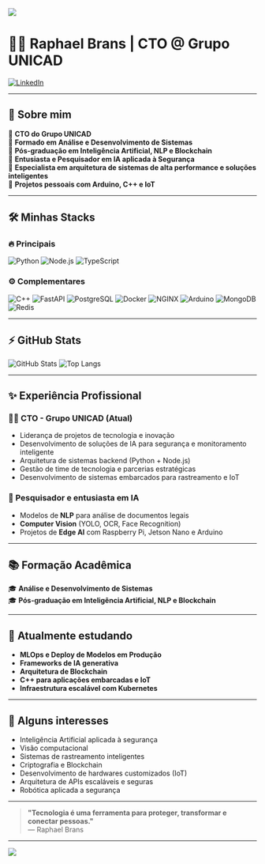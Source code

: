 <img src="https://capsule-render.vercel.app/api?type=waving&color=0:0099FF,100:00CC99&height=200&section=header&text=Raphael%20Brans%20|%20CTO%20Grupo%20UNICAD&fontSize=40&fontColor=ffffff" />

# 👨‍💻 Raphael Brans | CTO @ Grupo UNICAD

[![LinkedIn](https://img.shields.io/badge/LinkedIn-blue?logo=linkedin)](https://linkedin.com/in/raphael-brans-396701166) 

---

## 🚀 Sobre mim

🔹 **CTO do Grupo UNICAD**  
🔹 **Formado em Análise e Desenvolvimento de Sistemas**  
🔹 **Pós-graduação em Inteligência Artificial, NLP e Blockchain**  
🔹 **Entusiasta e Pesquisador em IA aplicada à Segurança**  
🔹 **Especialista em arquitetura de sistemas de alta performance e soluções inteligentes**  
🔹 **Projetos pessoais com Arduino, C++ e IoT**

---

## 🛠️ Minhas Stacks

### 🔥 Principais

![Python](https://img.shields.io/badge/Python-3776AB?logo=python&logoColor=white)
![Node.js](https://img.shields.io/badge/Node.js-339933?logo=node.js&logoColor=white)
![TypeScript](https://img.shields.io/badge/TypeScript-3178C6?logo=typescript&logoColor=white)

### ⚙️ Complementares

![C++](https://img.shields.io/badge/C++-00599C?logo=cplusplus&logoColor=white)
![FastAPI](https://img.shields.io/badge/FastAPI-009688?logo=fastapi&logoColor=white)
![PostgreSQL](https://img.shields.io/badge/PostgreSQL-4169E1?logo=postgresql&logoColor=white)
![Docker](https://img.shields.io/badge/Docker-2496ED?logo=docker&logoColor=white)
![NGINX](https://img.shields.io/badge/NGINX-009639?logo=nginx&logoColor=white)
![Arduino](https://img.shields.io/badge/Arduino-00979D?logo=arduino&logoColor=white)
![MongoDB](https://img.shields.io/badge/MongoDB-47A248?logo=mongodb&logoColor=white)
![Redis](https://img.shields.io/badge/Redis-DC382D?logo=redis&logoColor=white)

---

## ⚡ GitHub Stats

![GitHub Stats](https://github-readme-stats.vercel.app/api?username=badbrans&show_icons=true&theme=radical)
![Top Langs](https://github-readme-stats.vercel.app/api/top-langs/?username=badbrans&layout=compact&theme=radical)

---

## ✨ Experiência Profissional

### 👨‍💼 CTO - Grupo UNICAD (Atual)
- Liderança de projetos de tecnologia e inovação
- Desenvolvimento de soluções de IA para segurança e monitoramento inteligente
- Arquitetura de sistemas backend (Python + Node.js)
- Gestão de time de tecnologia e parcerias estratégicas
- Desenvolvimento de sistemas embarcados para rastreamento e IoT

### 🧠 Pesquisador e entusiasta em IA
- Modelos de **NLP** para análise de documentos legais
- **Computer Vision** (YOLO, OCR, Face Recognition)
- Projetos de **Edge AI** com Raspberry Pi, Jetson Nano e Arduino

---

## 📚 Formação Acadêmica

🎓 **Análise e Desenvolvimento de Sistemas**  
🎓 **Pós-graduação em Inteligência Artificial, NLP e Blockchain**  

---

## 🌱 Atualmente estudando

- **MLOps e Deploy de Modelos em Produção**
- **Frameworks de IA generativa**
- **Arquitetura de Blockchain**
- **C++ para aplicações embarcadas e IoT**
- **Infraestrutura escalável com Kubernetes**

---

## 🚀 Alguns interesses

- Inteligência Artificial aplicada à segurança
- Visão computacional
- Sistemas de rastreamento inteligentes
- Criptografia e Blockchain
- Desenvolvimento de hardwares customizados (IoT)
- Arquitetura de APIs escaláveis e seguras
- Robótica aplicada a segurança

---

> **"Tecnologia é uma ferramenta para proteger, transformar e conectar pessoas."**  
> — Raphael Brans

---

<img src="https://capsule-render.vercel.app/api?type=waving&color=0:0099FF,100:00CC99&height=150&section=footer"/>

